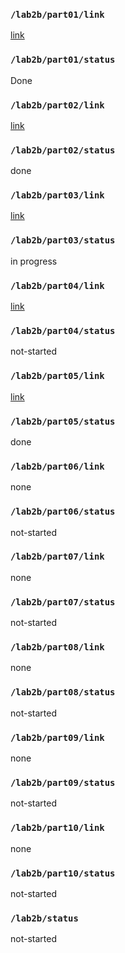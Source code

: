 ### `/lab2b/part01/link`
[link](https://github.com/IndigoQuadratic/ese5190-2022-lab2b-esp/tree/main/flashlight/p1)
### `/lab2b/part01/status`
Done
### `/lab2b/part02/link`
[link](https://github.com/IndigoQuadratic/ese5190-2022-lab2b-esp/tree/main/flashlight/p2)
### `/lab2b/part02/status`
done
### `/lab2b/part03/link`
[link](https://github.com/IndigoQuadratic/ese5190-2022-lab2b-esp/tree/main/flashlight/p3)
### `/lab2b/part03/status`
in progress
### `/lab2b/part04/link`
[link](https://github.com/IndigoQuadratic/ese5190-2022-lab2b-esp/tree/main/flashlight/p4)
### `/lab2b/part04/status`
not-started
### `/lab2b/part05/link`
[link](https://github.com/IndigoQuadratic/ese5190-2022-lab2b-esp/tree/main/flashlight/p5)
### `/lab2b/part05/status`
done
### `/lab2b/part06/link`
none
### `/lab2b/part06/status`
not-started
### `/lab2b/part07/link`
none
### `/lab2b/part07/status`
not-started
### `/lab2b/part08/link`
none
### `/lab2b/part08/status`
not-started
### `/lab2b/part09/link`
none
### `/lab2b/part09/status`
not-started
### `/lab2b/part10/link`
none
### `/lab2b/part10/status`
not-started
### `/lab2b/status`
not-started
